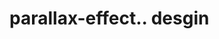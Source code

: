 # parallax-effect.. desgin                                                                                                                   
